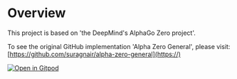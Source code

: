 # Overview

This project is based on 'the DeepMind's AlphaGo Zero project'. 

To see the original GitHub implementation 'Alpha Zero General', please visit:
[https://github.com/suragnair/alpha-zero-general](https://)

[![Open in Gitpod](https://gitpod.io/button/open-in-gitpod.svg)](https://gitpod.io/#https://github.com/<your-org>/<your-project>)